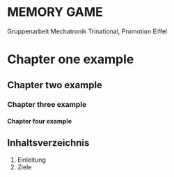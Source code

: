 # MEMORY GAME
Gruppenarbeit Mechatronik Trinational, Promotion Eiffel

# Chapter one example
## Chapter two example
### Chapter three example
#### Chapter four example

## Inhaltsverzeichnis

1. Einleitung
2. Ziele
